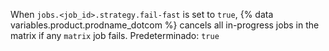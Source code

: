 When `jobs.<job_id>.strategy.fail-fast` is set to `true`, {% data variables.product.prodname_dotcom %} cancels all in-progress jobs in the matrix if any `matrix` job fails. Predeterminado: `true`
